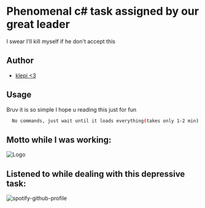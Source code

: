 
# Phenomenal c# task assigned by our great leader

I swear I'll kill myself if he don't accept this


## Author

- [klepi <3](https://github.com/Adklps)


## Usage

Bruv it is so simple I hope u reading this just for fun

```bash
  No commands, just wait until it loads everything(takes only 1-2 min)
```

## Motto while I was working:
![Logo](https://www.boredpanda.com/blog/wp-content/uploads/2022/04/raccoon-memes-instagram-624ae8c78c21d__700.jpg)



## Listened to while dealing with this depressive task:
![spotify-github-profile](https://spotify-github-profile.vercel.app/api/view?uid=hm0bq05plf3kjeq1mqr7lw11o&cover_image=true&theme=novatorem&show_offline=false&background_color=121212&interchange=false&bar_color=53b14f&bar_color_cover=false)
